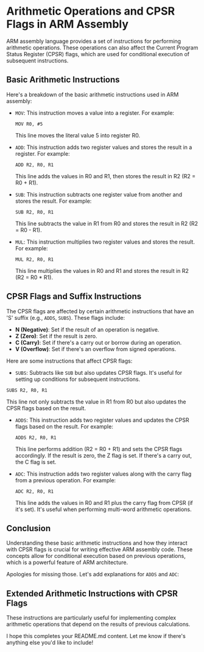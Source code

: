 # Arithmetic Operations and CPSR Flags in ARM Assembly

ARM assembly language provides a set of instructions for performing arithmetic operations. These operations can also affect the Current Program Status Register (CPSR) flags, which are used for conditional execution of subsequent instructions.

## Basic Arithmetic Instructions

Here's a breakdown of the basic arithmetic instructions used in ARM assembly:

- `MOV`: This instruction moves a value into a register. For example:
  ```assembly
  MOV R0, #5
  ```
  This line moves the literal value 5 into register R0.

- `ADD`: This instruction adds two register values and stores the result in a register. For example:
  ```assembly
  ADD R2, R0, R1
  ```
  This line adds the values in R0 and R1, then stores the result in R2 (R2 = R0 + R1).

- `SUB`: This instruction subtracts one register value from another and stores the result. For example:
  ```assembly
  SUB R2, R0, R1
  ```
  This line subtracts the value in R1 from R0 and stores the result in R2 (R2 = R0 - R1).

- `MUL`: This instruction multiplies two register values and stores the result. For example:
  ```assembly
  MUL R2, R0, R1
  ```
  This line multiplies the values in R0 and R1 and stores the result in R2 (R2 = R0 * R1).

## CPSR Flags and Suffix Instructions

The CPSR flags are affected by certain arithmetic instructions that have an 'S' suffix (e.g., `ADDS`, `SUBS`). These flags include:

- **N (Negative)**: Set if the result of an operation is negative.
- **Z (Zero)**: Set if the result is zero.
- **C (Carry)**: Set if there's a carry out or borrow during an operation.
- **V (Overflow)**: Set if there's an overflow from signed operations.

Here are some instructions that affect CPSR flags:

- `SUBS`: Subtracts like `SUB` but also updates CPSR flags. It's useful for setting up conditions for subsequent instructions.
```assembly
SUBS R2, R0, R1
```
This line not only subtracts the value in R1 from R0 but also updates the CPSR flags based on the result.
  
- `ADDS`: This instruction adds two register values and updates the CPSR flags based on the result. For example:
  ```assembly
  ADDS R2, R0, R1
  ```
  This line performs addition (R2 = R0 + R1) and sets the CPSR flags accordingly. If the result is zero, the Z flag is set. If there's a carry out, the C flag is set.

- `ADC`: This instruction adds two register values along with the carry flag from a previous operation. For example:
  ```assembly
  ADC R2, R0, R1
  ```
  This line adds the values in R0 and R1 plus the carry flag from CPSR (if it's set). It's useful when performing multi-word arithmetic operations.

## Conclusion

Understanding these basic arithmetic instructions and how they interact with CPSR flags is crucial for writing effective ARM assembly code. These concepts allow for conditional execution based on previous operations, which is a powerful feature of ARM architecture.

Apologies for missing those. Let's add explanations for `ADDS` and `ADC`:

## Extended Arithmetic Instructions with CPSR Flags

These instructions are particularly useful for implementing complex arithmetic operations that depend on the results of previous calculations.

I hope this completes your README.md content. Let me know if there's anything else you'd like to include!
